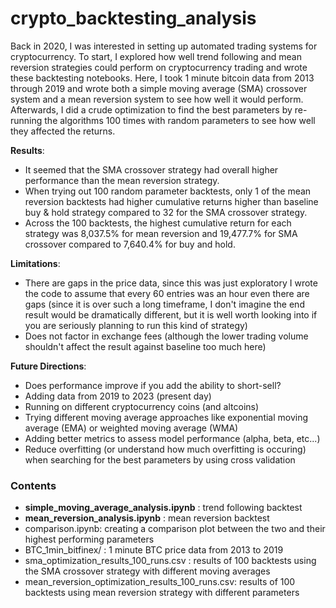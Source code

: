 # crypto_backtesting_analysis
Back in 2020, I was interested in setting up automated trading systems for cryptocurrency. To start, I explored how well trend following and mean reversion strategies could perform on cryptocurrency trading and wrote these backtesting notebooks. Here, I took 1 minute bitcoin data from 2013 through 2019 and wrote both a simple moving average (SMA) crossover system and a mean reversion system to see how well it would perform. Afterwards, I did a crude optimization to find the best parameters by re-running the algorithms 100 times with random parameters to see how well they affected the returns. 
  
**Results**:
- It seemed that the SMA crossover strategy had overall higher performance than the mean reversion strategy. 
- When trying out 100 random parameter backtests, only 1 of the mean reversion backtests had higher cumulative returns higher than baseline buy & hold strategy compared to 32 for the SMA crossover strategy. 
- Across the 100 backtests, the highest cumulative return for each strategy was 8,037.5% for mean reversion and 19,477.7% for SMA crossover compared to 7,640.4% for buy and hold. 

**Limitations**:
- There are gaps in the price data, since this was just exploratory I wrote the code to assume that every 60 entries was an hour even there are gaps (since it is over such a long timeframe, I don't imagine the end result would be dramatically different, but it is well worth looking into if you are seriously planning to run this kind of strategy)
- Does not factor in exchange fees (although the lower trading volume shouldn't affect the result against baseline too much here)

**Future Directions**: 
- Does performance improve if you add the ability to short-sell? 
- Adding data from 2019 to 2023 (present day)
- Running on different cryptocurrency coins (and altcoins)
- Trying different moving average approaches like exponential moving average (EMA) or weighted moving average (WMA)
- Adding better metrics to assess model performance (alpha, beta, etc...)
- Reduce overfitting (or understand how much overfitting is occuring) when searching for the best parameters by using cross validation

### Contents
- **simple_moving_average_analysis.ipynb** : trend following backtest 
- **mean_reversion_analysis.ipynb** : mean reversion backtest
- comparison.ipynb: creating a comparison plot between the two and their highest performing parameters
- BTC_1min_bitfinex/ : 1 minute BTC price data from 2013 to 2019
- sma_optimization_results_100_runs.csv : results of 100 backtests using the SMA crossover strategy with different moving averages
- mean_reversion_optimization_results_100_runs.csv: results of 100 backtests using mean reversion strategy with different parameters



